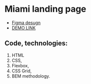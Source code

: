 # Miami landing page
- [Figma desugn](https://www.figma.com/file/nHz8bflIwJaWP3P99vKTH5/miami_home_new?node-id=0%3A2)
- [DEMO LINK](https://EVolokhin.github.io/layout_miami/)

## Code, technologies: 
1. HTML 
2. CSS,
3. Flexbox,
4. CSS Grid,
5. BEM methodology.
